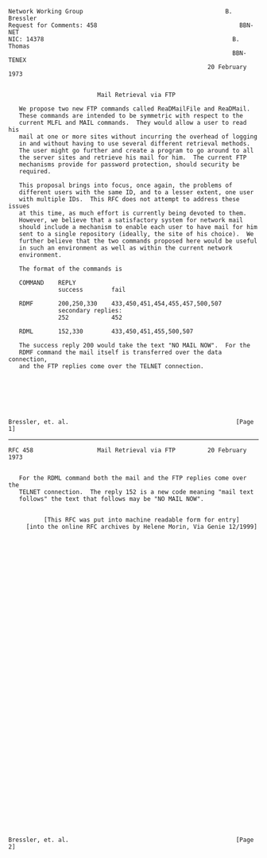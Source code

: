     Network Working Group                                        B. Bressler
    Request for Comments: 458                                        BBN-NET
    NIC: 14378                                                     B. Thomas
                                                                   BBN-TENEX
                                                            20 February 1973


                             Mail Retrieval via FTP

       We propose two new FTP commands called ReaDMailFile and ReaDMail.
       These commands are intended to be symmetric with respect to the
       current MLFL and MAIL commands.  They would allow a user to read his
       mail at one or more sites without incurring the overhead of logging
       in and without having to use several different retrieval methods.
       The user might go further and create a program to go around to all
       the server sites and retrieve his mail for him.  The current FTP
       mechanisms provide for password protection, should security be
       required.

       This proposal brings into focus, once again, the problems of
       different users with the same ID, and to a lesser extent, one user
       with multiple IDs.  This RFC does not attempt to address these issues
       at this time, as much effort is currently being devoted to them.
       However, we believe that a satisfactory system for network mail
       should include a mechanism to enable each user to have mail for him
       sent to a single repository (ideally, the site of his choice).  We
       further believe that the two commands proposed here would be useful
       in such an environment as well as within the current network
       environment.

       The format of the commands is

       COMMAND    REPLY
                  success        fail

       RDMF       200,250,330    433,450,451,454,455,457,500,507
                  secondary replies:
                  252            452

       RDML       152,330        433,450,451,455,500,507

       The success reply 200 would take the text "NO MAIL NOW".  For the
       RDMF command the mail itself is transferred over the data connection,
       and the FTP replies come over the TELNET connection.







    Bressler, et. al.                                               [Page 1]

------------------------------------------------------------------------

``` newpage
RFC 458                  Mail Retrieval via FTP         20 February 1973


   For the RDML command both the mail and the FTP replies come over the
   TELNET connection.  The reply 152 is a new code meaning "mail text
   follows" the text that follows may be "NO MAIL NOW".


          [This RFC was put into machine readable form for entry]
     [into the online RFC archives by Helene Morin, Via Genie 12/1999]












































Bressler, et. al.                                               [Page 2]
```
